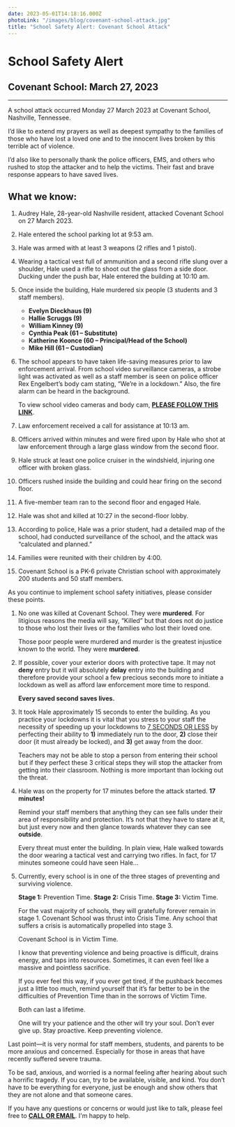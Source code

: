 ```yaml
---
date: 2023-05-01T14:18:16.000Z
photoLink: "/images/blog/covenant-school-attack.jpg"
title: "School Safety Alert: Covenant School Attack"
---
```


# School Safety Alert

## Covenant School: March 27, 2023

---

A school attack occurred Monday 27 March 2023 at Covenant School, Nashville, Tennessee.

I’d like to extend my prayers as well as deepest sympathy to the families of those who have lost a loved one and to the innocent lives broken by this terrible act of violence.

I’d also like to personally thank the police officers, EMS, and others who rushed to stop the attacker and to help the victims. Their fast and brave response appears to have saved lives.

## What we know:

1. Audrey Hale, 28-year-old Nashville resident, attacked Covenant School on 27 March 2023.
2. Hale entered the school parking lot at 9:53 am.
3. Hale was armed with at least 3 weapons (2 rifles and 1 pistol).
4. Wearing a tactical vest full of ammunition and a second rifle slung over a shoulder, Hale used a rifle to shoot out the glass from a side door. Ducking under the push bar, Hale entered the building at 10:10 am.
5. Once inside the building, Hale murdered six people (3 students and 3 staff members).

   - **Evelyn Dieckhaus (9)**
   - **Hallie Scruggs (9)**
   - **William Kinney (9)**
   - **Cynthia Peak (61 – Substitute)**
   - **Katherine Koonce (60 – Principal/Head of the School)**
   - **Mike Hill (61 – Custodian)**

6. The school appears to have taken life-saving measures prior to law enforcement arrival. From school video surveillance cameras, a strobe light was activated as well as a staff member is seen on police officer Rex Engelbert’s body cam stating, “We’re in a lockdown.” Also, the fire alarm can be heard in the background.

   To view school video cameras and body cam, **[PLEASE FOLLOW THIS LINK](https://www.tennessean.com/story/news/crime/2023/03/27/mnpd-releases-body-cam-video-of-mondays-school-shooting/70054489007/)**.

7. Law enforcement received a call for assistance at 10:13 am.
8. Officers arrived within minutes and were fired upon by Hale who shot at law enforcement through a large glass window from the second floor.
9. Hale struck at least one police cruiser in the windshield, injuring one officer with broken glass.
10. Officers rushed inside the building and could hear firing on the second floor.
11. A five-member team ran to the second floor and engaged Hale.
12. Hale was shot and killed at 10:27 in the second-floor lobby.
13. According to police, Hale was a prior student, had a detailed map of the school, had conducted surveillance of the school, and the attack was “calculated and planned.”
14. Families were reunited with their children by 4:00.
15. Covenant School is a PK-6 private Christian school with approximately 200 students and 50 staff members.

As you continue to implement school safety initiatives, please consider these points.

1. No one was killed at Covenant School. They were **murdered**. For litigious reasons the media will say, “Killed” but that does not do justice to those who lost their lives or the families who lost their loved one.

   Those poor people were murdered and murder is the greatest injustice known to the world. They were **murdered**.

2. If possible, cover your exterior doors with protective tape. It may not **deny** entry but it will absolutely **delay** entry into the building and therefore provide your school a few precious seconds more to initiate a lockdown as well as afford law enforcement more time to respond.

   **Every saved second saves lives.**

3. It took Hale approximately 15 seconds to enter the building. As you practice your lockdowns it is vital that you stress to your staff the necessity of speeding up your lockdowns to [7 SECONDS OR LESS](https://donshomette.com/blogs/?blogTitle="countdown_to_a_perfect_lockdown) by perfecting their ability to **1)** immediately run to the door, **2)** close their door (it must already be locked), and **3)** get away from the door.

   Teachers may not be able to stop a person from entering their school but if they perfect these 3 critical steps they will stop the attacker from getting into their classroom. Nothing is more important than locking out the threat.

4. Hale was on the property for 17 minutes before the attack started. **17 minutes!**

   Remind your staff members that anything they can see falls under their area of responsibility and protection. It’s not that they have to stare at it, but just every now and then glance towards whatever they can see **outside**.

   Every threat must enter the building. In plain view, Hale walked towards the door wearing a tactical vest and carrying two rifles. In fact, for 17 minutes someone could have seen Hale...

5. Currently, every school is in one of the three stages of preventing and surviving violence.

   **Stage 1:** Prevention Time.
   **Stage 2:** Crisis Time.
   **Stage 3:** Victim Time.

   For the vast majority of schools, they will gratefully forever remain in stage 1. Covenant School was thrust into Crisis Time. Any school that suffers a crisis is automatically propelled into stage 3.

   Covenant School is in Victim Time.

   I know that preventing violence and being proactive is difficult, drains energy, and taps into resources. Sometimes, it can even feel like a massive and pointless sacrifice.

   If you ever feel this way, if you ever get tired, if the pushback becomes just a little too much, remind yourself that it’s far better to be in the difficulties of Prevention Time than in the sorrows of Victim Time.

   Both can last a lifetime.

   One will try your patience and the other will try your soul. Don’t ever give up. Stay proactive. Keep preventing violence.

Last point—it is very normal for staff members, students, and parents to be more anxious and concerned. Especially for those in areas that have recently suffered severe trauma.

To be sad, anxious, and worried is a normal feeling after hearing about such a horrific tragedy. If you can, try to be available, visible, and kind. You don’t have to be everything for everyone, just be enough and show others that they are not alone and that someone cares.

If you have any questions or concerns or would just like to talk, please feel free to **[CALL OR EMAIL](mailto:don@donshomette.com)**. I'm happy to help.
